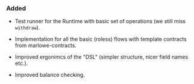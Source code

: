 <!--
### Removed

- A bullet item for the Removed category.

-->
### Added

- Test runner for the Runtime with basic set of operations (we still miss `withdraw`).

- Implementation for all the basic (roless) flows with template contracts from marlowe-contracts.

- Improved ergonimcs of the "DSL" (simpler structure, nicer field names etc.).

- Improved balance checking.

<!--
### Changed

-->
<!--
### Deprecated

- A bullet item for the Deprecated category.

-->
<!--
### Fixed

- A bullet item for the Fixed category.

-->
<!--
### Security

- A bullet item for the Security category.

-->
